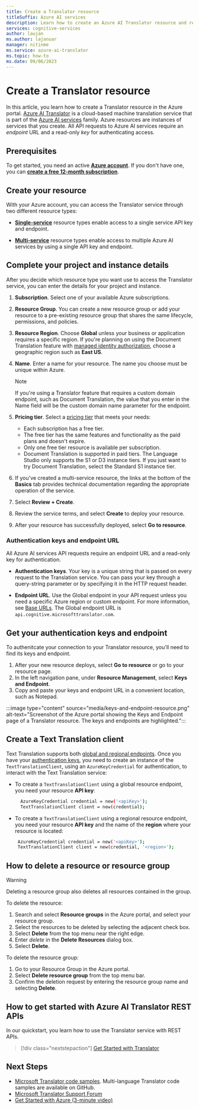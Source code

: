 ```yaml
---
title: Create a Translator resource
titleSuffix: Azure AI services
description: Learn how to create an Azure AI Translator resource and retrieve your API key and endpoint URL in the Azure portal.
services: cognitive-services
author: laujan
ms.author: lajanuar
manager: nitinme
ms.service: azure-ai-translator
ms.topic: how-to
ms.date: 09/06/2023
---
```


# Create a Translator resource

In this article, you learn how to create a Translator resource in the Azure portal. [Azure AI Translator](translator-overview.md) is a cloud-based machine translation service that is part of the [Azure AI services](../what-are-ai-services.md) family. Azure resources are instances of services that you create. All API requests to Azure AI services require an *endpoint* URL and a read-only *key* for authenticating access.

## Prerequisites

To get started, you need an active [**Azure account**](https://azure.microsoft.com/free/cognitive-services/). If you don't have one, you can [**create a free 12-month subscription**](https://azure.microsoft.com/free/).

## Create your resource

With your Azure account, you can access the Translator service through two different resource types:

* [**Single-service**](https://portal.azure.com/#create/Microsoft.CognitiveServicesTextTranslation) resource types enable access to a single service API key and endpoint.

* [**Multi-service**](https://portal.azure.com/#create/Microsoft.CognitiveServicesAllInOne) resource types enable access to multiple Azure AI services by using a single API key and endpoint.

## Complete your project and instance details

After you decide which resource type you want use to access the Translator service, you can enter the details for your project and instance.

1. **Subscription**. Select one of your available Azure subscriptions.

1. **Resource Group**. You can create a new resource group or add your resource to a pre-existing resource group that shares the same lifecycle, permissions, and policies.

1. **Resource Region**. Choose **Global** unless your business or application requires a specific region. If you're planning on using the Document Translation feature with [managed identity authorization](document-translation/how-to-guides/create-use-managed-identities.md), choose a geographic region such as **East US**.

1. **Name**. Enter a name for your resource. The name you choose must be unique within Azure.

   > [!NOTE]
   > If you're using a Translator feature that requires a custom domain endpoint, such as Document Translation, the value that you enter in the Name field will be the custom domain name parameter for the endpoint.

1. **Pricing tier**. Select a [pricing tier](https://azure.microsoft.com/pricing/details/cognitive-services/translator) that meets your needs:

   * Each subscription has a free tier.
   * The free tier has the same features and functionality as the paid plans and doesn't expire.
   * Only one free tier resource is available per subscription.
   * Document Translation is supported in paid tiers. The Language Studio only supports the S1 or D3 instance tiers. If you just want to try Document Translation, select the Standard S1 instance tier.

1. If you've created a multi-service resource, the links at the bottom of the **Basics** tab provides technical documentation regarding the appropriate operation of the service.

1. Select **Review + Create**.

1. Review the service terms, and select **Create** to deploy your resource.

1. After your resource has successfully deployed, select **Go to resource**.

### Authentication keys and endpoint URL

All Azure AI services API requests require an endpoint URL and a read-only key for authentication.

* **Authentication keys**. Your key is a unique string that is passed on every request to the Translation service. You can pass your key through a query-string parameter or by specifying it in the HTTP request header.

* **Endpoint URL**. Use the Global endpoint in your API request unless you need a specific Azure region or custom endpoint. For more information, see [Base URLs](reference/v3-0-reference.md#base-urls). The Global endpoint URL is `api.cognitive.microsofttranslator.com`.

## Get your authentication keys and endpoint

To authenitcate your connection to your Translator resource, you'll need to find its keys and endpoint.

1. After your new resource deploys, select **Go to resource** or go to your resource page.
1. In the left navigation pane, under **Resource Management**, select **Keys and Endpoint**.
1. Copy and paste your keys and endpoint URL in a convenient location, such as Notepad.

:::image type="content" source="media/keys-and-endpoint-resource.png" alt-text="Screenshot of the Azure portal showing the Keys and Endpoint page of a Translator resource. The keys and endpoints are highlighted.":::

## Create a Text Translation client

Text Translation supports both [global and regional endpoints](#complete-your-project-and-instance-details). Once you have your [authentication keys](#authentication-keys-and-endpoint-url), you need to create an instance of the `TextTranslationClient`, using an `AzureKeyCredential` for authentication, to interact with the Text Translation service:

* To create a `TextTranslationClient` using a global resource endpoint, you need your resource **API key**:

    ```bash
      AzureKeyCredential credential = new('<apiKey>');
      TextTranslationClient client = new(credential);
    ```

* To create a `TextTranslationClient` using a regional resource endpoint, you need your resource **API key** and the name of the **region** where your resource is located:

    ```bash
     AzureKeyCredential credential = new('<apiKey>');
     TextTranslationClient client = new(credential, '<region>');
    ```

## How to delete a  resource or resource group

> [!WARNING]
>
> Deleting a resource group also deletes all resources contained in the group.

To delete the resource:

1. Search and select **Resource groups** in the Azure portal, and select your resource group.
1. Select the resources to be deleted by selecting the adjacent check box.
1. Select **Delete** from the top menu near the right edge.
1. Enter *delete* in the **Delete Resources** dialog box.
1. Select **Delete**.

To delete the resource group:

1. Go to your Resource Group in the Azure portal.
1. Select **Delete resource group** from the top menu bar.
1. Confirm the deletion request by entering the resource group name and selecting **Delete**.

## How to get started with Azure AI Translator REST APIs

In our quickstart, you learn how to use the Translator service with REST APIs.

> [!div class="nextstepaction"]
> [Get Started with Translator](quickstart-text-rest-api.md)

## Next Steps

* [Microsoft Translator code samples](https://github.com/MicrosoftTranslator). Multi-language Translator code samples are available on GitHub.
* [Microsoft Translator Support Forum](https://www.aka.ms/TranslatorForum)
* [Get Started with Azure (3-minute video)](https://azure.microsoft.com/get-started/?b=16.24)
